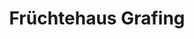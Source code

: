 ---
title: "Früchtehaus Grafing"
url: /grafing-b-muenchen/fruechtehaus-grafing/
shop: Gemüse & Obst
---